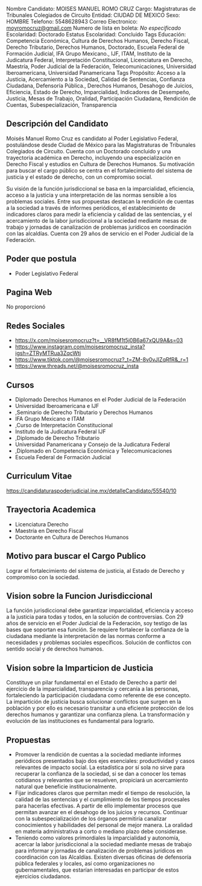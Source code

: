 Nombre Candidato: MOISES MANUEL ROMO CRUZ
Cargo: Magistraturas de Tribunales Colegiados de Circuito
Entidad: CIUDAD DE MEXICO
Sexo: HOMBRE
Telefono: 5548628943
Correo Electronico: moyromocruz@gmail.com
Numero de lista en boleta: *No especificado*
Escolaridad: Doctorado
Estatus Escolaridad: Concluido
Tags Educación: Competencia Económica, Cultura de Derechos Humanos, Derecho Fiscal, Derecho Tributario, Derechos Humanos, Doctorado, Escuela Federal de Formación Judicial, IFA Grupo Mexicano., IJF, ITAM, Instituto de la Judicatura Federal, Interpretación Constitucional, Licenciatura en Derecho, Maestría, Poder Judicial de la Federación, Telecomunicaciones, Universidad Iberoamericana, Universidad Panamericana
Tags Propósito: Acceso a la Justicia, Acercamiento a la Sociedad, Calidad de Sentencias, Confianza Ciudadana, Defensoría Pública., Derechos Humanos, Desahogo de Juicios, Eficiencia, Estado de Derecho, Imparcialidad, Indicadores de Desempeño, Justicia, Mesas de Trabajo, Oralidad, Participación Ciudadana, Rendición de Cuentas, Subespecialización, Transparencia


## Descripción del Candidato 

Moisés Manuel Romo Cruz es candidato al Poder Legislativo Federal, postulándose desde Ciudad de México para las Magistraturas de Tribunales Colegiados de Circuito. Cuenta con un Doctorado concluido y una trayectoria académica en Derecho, incluyendo una especialización en Derecho Fiscal y estudios en Cultura de Derechos Humanos. Su motivación para buscar el cargo público se centra en el fortalecimiento del sistema de justicia y el estado de derecho, con un compromiso social.

Su visión de la función jurisdiccional se basa en la imparcialidad, eficiencia, acceso a la justicia y una interpretación de las normas sensible a los problemas sociales. Entre sus propuestas destacan la rendición de cuentas a la sociedad a través de informes periódicos, el establecimiento de indicadores claros para medir la eficiencia y calidad de las sentencias, y el acercamiento de la labor jurisdiccional a la sociedad mediante mesas de trabajo y jornadas de canalización de problemas jurídicos en coordinación con las alcaldías. Cuenta con 29 años de servicio en el Poder Judicial de la Federación.


## Poder que postula

- Poder Legislativo Federal


## Pagina Web

No proporcionó


## Redes Sociales

- https://x.com/moisesromocruz?t=__VR8fM1t5j0B6a67xQU9A&s=03
- https://www.instagram.com/moisesromocruz_insta?igsh=ZTRyMTRua3ZqcWtj
- https://www.tiktok.com/@moisesromocruz?_t=ZM-8v0vJIZqRfR&_r=1
- https://www.threads.net/@moisesromocruz_insta


## Cursos

- Diplomado Derechos Humanos en el Poder Judicial de la Federación
- Universidad Iberoamericana e IJF
- ,Seminario de Derecho Tributario y Derechos Humanos
- IFA Grupo Mexicano e ITAM
- ,Curso de Interpretación Constitucional
- Instituto de la Judicatura Federal IJF
- ,Diplomado de Derecho Tributario
- Universidad Panamericana y Consejo de la Judicatura Federal
- ,Diplomado en Competencia Económica y Telecomunicaciones
- Escuela Federal de Formación Judicial


## Curriculum Vitae

https://candidaturaspoderjudicial.ine.mx/detalleCandidato/55540/10


## Trayectoria Academica

- Licenciatura Derecho
- Maestría en Derecho Fiscal
- Doctorante en Cultura de Derechos Humanos


## Motivo para buscar el Cargo Publico

Lograr el fortalecimiento del sistema de justicia, al Estado de Derecho y compromiso con la sociedad.


## Vision sobre la Funcion Jurisdiccional

La función jurisdiccional debe garantizar imparcialidad, eficiencia y acceso a la justicia para todas y todos, en la solución de controversias. Con 29 años de servicio en el Poder Judicial de la Federación, soy testigo de las bases que soportan esa función. Se requiere fortalecer la confianza de la ciudadana mediante la interpretación de las normas conforme a necesidades y problemas sociales específicos. Solución de conflictos con sentido social y de derechos humanos.


## Vision sobre la Imparticion de Justicia

Constituye un pilar fundamental en el Estado de Derecho a partir del ejercicio de la imparcialidad, transparencia y cercanía a las personas, fortaleciendo la participación ciudadana como referente de ese concepto. La impartición de justicia busca solucionar conflictos que surgen en la población y por ello es necesario transitar a una eficiente protección de los derechos humanos y garantizar una confianza plena. La transformación y evolución de las instituciones es fundamental para lograrlo.


## Propuestas

- Promover la rendición de cuentas a la sociedad mediante informes periódicos presentados bajo dos ejes esenciales: productividad y casos relevantes de impacto social. La estadística por sí sola no sirve para recuperar la confianza de la sociedad, si se dan a conocer los temas cotidianos y relevantes que se resuelven, propiciará un acercamiento natural que beneficie institucionalmente.
- Fijar indicadores claros que permitan medir el tiempo de resolución, la calidad de las sentencias y el cumplimiento de los tiempos procesales para hacerlas efectivas. A partir de ello implementar procesos que permitan avanzar en el desahogo de los juicios y recursos. Continuar con la subespecialización de los órganos permitiría canalizar conocimientos y habilidades del personal de mejor manera. La oralidad en materia administrativa a corto o mediano plazo debe considerase.
- Teniendo como valores primordiales la imparcialidad y autonomía, acercar la labor jurisdiccional a la sociedad mediante mesas de trabajo para informar y jornadas de canalización de problemas jurídicos en coordinación con las Alcaldías. Existen diversas oficinas de defensoría pública federales y locales, así como organizaciones no gubernamentales, que estarían interesadas en participar de estos ejercicios ciudadanos.

